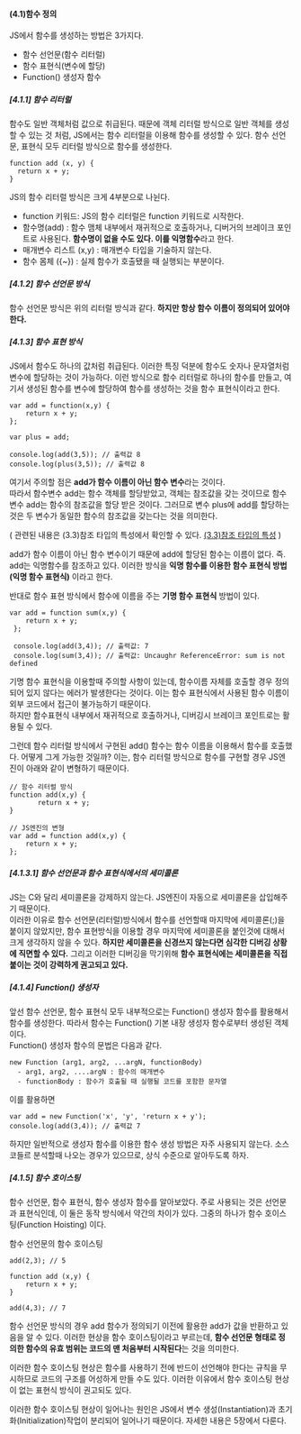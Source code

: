 <h4>(4.1)함수 정의</h4>
<p> JS에서 함수를 생성하는 방법은 3가지다.</p>

* 함수 선언문(함수 리터럴)
* 함수 표현식(변수에 할당)
* Function() 생성자 함수

<h5>[4.1.1] 함수 리터럴</h5>
<p> 함수도 일반 객체처럼 값으로 취급된다. 때문에 객체 리터럴 방식으로 일반 객체를 생성할 수 있는 것 처럼, JS에서는 함수 리터럴을 이용해 함수를 생성할 수 있다. 함수 선언문, 표현식 모두 리터럴 방식으로 함수를 생성한다. </p>

```
function add (x, y) {
  return x + y;
}
```
<p> JS의 함수 리터럴 방식은 크게 4부분으로 나뉜다. </p>

* function 키워드: JS의 함수 리터럴은 function 키워드로 시작한다.
* 함수명(add) : 함수 맴체 내부에서 재귀적으로 호출하거나, 디버거의 브레이크 포인트로 사용된다. <b> 함수명이 없을 수도 있다. 이를 익명함수</b>라고 한다. 
* 매개변수 리스트 (x,y) : 매개변수 타입을 기술하지 않는다.
* 함수 몸체 ({~}) : 실제 함수가 호출됐을 때 실행되는 부분이다.

<h5>[4.1.2] 함수 선언문 방식</h5>
<p> 함수 선언문 방식은 위의 리터럴 방식과 같다. <b> 하지만 항상 함수 이름이 정의되어 있어야한다.</b> </p>

<h5>[4.1.3] 함수 표현 방식</h5>
<p> JS에서 함수도 하나의 값처럼 취급된다. 이러한 특징 덕분에 함수도 숫자나 문자열처럼 변수에 할당하는 것이 가능하다. 이런 방식으로 함수 리터럴로 하나의 함수를 만들고, 여기서 생성된 함수를 변수에 할당하여 함수를 생성하는 것을 함수 표현식이라고 한다. </p>

```
var add = function(x,y) {
    return x + y;
};

var plus = add;

console.log(add(3,5)); // 출력값 8
console.log(plus(3,5)); // 출력값 8

```

<p> 여기서 주의할 점은 <b>add가 함수 이름이 아닌 함수 변수</b>라는 것이다. <br>
  따라서 함수변수 add는 함수 객체를 할당받았고, 객체는 참조값을 갖는 것이므로 함수변수 add는 함수의 참조값을 할당 받은 것이다. 그러므로 변수 plus에 add를 할당하는 것은 두 변수가 동일한 함수의 참조값을 갖는다는 것을 의미한다. </p>

(
관련된 내용은 (3.3)참조 타입의 특성에서 확인할 수 있다. 
[(3.3)참조 타입의 특성](https://github.com/jts8257/Inside_JS/blob/main/%EC%B0%B8%EC%A1%B0_%EA%B0%9D%EC%B2%B4.md#33%EC%B0%B8%EC%A1%B0-%ED%83%80%EC%9E%85%EC%9D%98-%ED%8A%B9%EC%84%B1)
)

<p> add가 함수 이름이 아닌 함수 변수이기 때문에 add에 할당된 함수는 이름이 없다. 즉. add는 익명함수를 참조하고 있다. 
  이러한 방식을 <b>익명 함수를 이용한 함수 표현식 방법(익명 함수 표현식)</b> 이라고 한다. </p> 
<p> 반대로 함수 표현 방식에서 함수에 이름을 주는 <b>기명 함수 표현식</b> 방법이 있다. </p>

```
var add = function sum(x,y) {
    return x + y;
 };
 
 console.log(add(3,4)); // 출력값: 7
 console.log(sum(3,4)); // 출력값: Uncaughr ReferenceError: sum is not defined
 ```
 <p> 기명 함수 표현식을 이용할때 주의할 사항이 있는데, 함수이름 자체를 호출할 경우 정의되어 있지 않다는 에러가 발생한다는 것이다. 이는 함수 표현식에서 사용된 함수 이름이 외부 코드에서 접근이 불가능하기 때문이다. <br>
하지만 함수표현식 내부에서 재귀적으로 호출하거나, 디버깅시 브레이크 포인트로는 활용될 수 있다.</p>

<p> 그런데 함수 리터럴 방식에서 구현된 add() 함수는 함수 이름을 이용해서 함수를 호출했다. 어떻게 그게 가능한 것일까?
  이는, 함수 리터럴 방식으로 함수를 구현할 경우 JS엔진이 아래와 같이 변형하기 때문이다. </p>
  
```
// 함수 리터럴 방식
function add(x,y) {
       return x + y;
}

// JS엔진의 변형
var add = function add(x,y) {
    return x + y;
};
```

<h5>[4.1.3.1] 함수 선언문과 함수 표현식에서의 세미콜론</h5>
<p> JS는 C와 달리 세미콜론을 강제하지 않는다. JS엔진이 자동으로 세미콜론을 삽입해주기 때문이다. <br>
  이러한 이유로 함수 선언문(리터럴)방식에서 함수를 선언할때 마지막에 세미콜론(;)을 붙이지 않았지만, 함수 표현방식을 이용할 경우 마지막에 세미콜론을 붙인것에 대해서 크게 생각하지 않을 수 있다. <b> 하지만 세미콜론을 신경쓰지 않는다면 심각한 디버깅 상황에 직면할 수 있다.</b> 그리고 이러한 디버깅을 막기위해 <b> 함수 표현식에는 세미콜론을 직접 붙이는 것이 강력하게 권고되고 있다.</b> </p>
  
<h5>[4.1.4] Function() 생성자 </h5>
<p> 앞선 함수 선언문, 함수 표현식 모두 내부적으로는 Function() 생성자 함수를 활용해서 함수를 생성한다. 따라서 함수는 Function() 기본 내장 생성자 함수로부터 생성된 객체이다.<br>
  Function() 생성자 함수의 문법은 다음과 같다. </p>
  
```
new Function (arg1, arg2, ...argN, functionBody)
  - arg1, arg2, ....argN : 함수의 매개변수
  - functionBody : 함수가 호출될 때 실행될 코드를 포함한 문자열
```
<p> 이를 활용하면 </p>

```
var add = new Function('x', 'y', 'return x + y');
console.log(add(3,4)); // 출력값 7
```
 
<p> 하지만 일반적으로 생성자 함수를 이용한 함수 생성 방법은 자주 사용되지 않는다. 소스코들르 분석할때 나오는 경우가 있으므로, 상식 수준으로 알아두도록 하자. </p>


<h5>[4.1.5] 함수 호이스팅 </h5>
<p> 함수 선언문, 함수 표현식, 함수 생성자 함수를 알아보았다. 주로 사용되는 것은 선언문과 표현식인데, 이 둘은 동작 방식에서 약간의 차이가 있다. 그중의 하나가 함수 호이스팅(Function Hoisting) 이다.</p>

<p> 함수 선언문의 함수 호이스팅 </p>

```
add(2,3); // 5

function add (x,y) {
    return x + y;
}

add(4,3); // 7
```

<p> 함수 선언문 방식의 경우 add 함수가 정의되기 이전에 활용한 add가 값을 반환하고 있음을 알 수 있다. 이러한 현상을 함수 호이스팅이라고 부르는데, <b> 함수 선언문 형태로 정의한 함수의 유효 범위는 코드의 맨 처음부터 시작된다</b>는 것을 의미한다. </p>

<p> 이러한 함수 호이스팅 현상은 함수를 사용하기 전에 반드이 선언해야 한다는 규칙을 무시하므로 코드의 구조를 어성하게 만들 수도 있다. 이러한 이유에서 함수 호이스팅 현상이 없는 표현식 방식이 권고되도 있다. </p>

<p> 이러한 함수 호이스팅 현상이 일어나는 원인은 JS에서 변수 생성(Instantiation)과 초기화(Initialization)작업이 분리되어 일어나기 때문이다. 자세한 내용은 5장에서 다룬다. </p>
